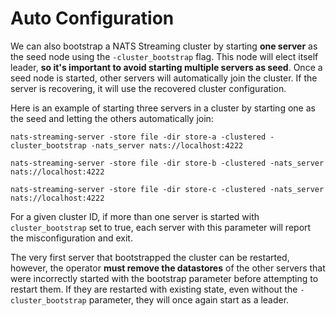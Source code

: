 # Auto Configuration

We can also bootstrap a NATS Streaming cluster by starting **one server** as the seed node using the `-cluster_bootstrap` flag. This node will elect itself leader, **so it's important to avoid starting multiple servers as seed**. Once a seed node is started, other servers will automatically join the cluster. If the server is recovering, it will use the recovered cluster configuration.

Here is an example of starting three servers in a cluster by starting one as the seed and letting the others automatically join:

```text
nats-streaming-server -store file -dir store-a -clustered -cluster_bootstrap -nats_server nats://localhost:4222

nats-streaming-server -store file -dir store-b -clustered -nats_server nats://localhost:4222

nats-streaming-server -store file -dir store-c -clustered -nats_server nats://localhost:4222
```

For a given cluster ID, if more than one server is started with `cluster_bootstrap` set to true, each server with this parameter will report the misconfiguration and exit.

The very first server that bootstrapped the cluster can be restarted, however, the operator **must remove the datastores** of the other servers that were incorrectly started with the bootstrap parameter before attempting to restart them. If they are restarted with existing state, even without the `-cluster_bootstrap` parameter, they will once again start as a leader.

